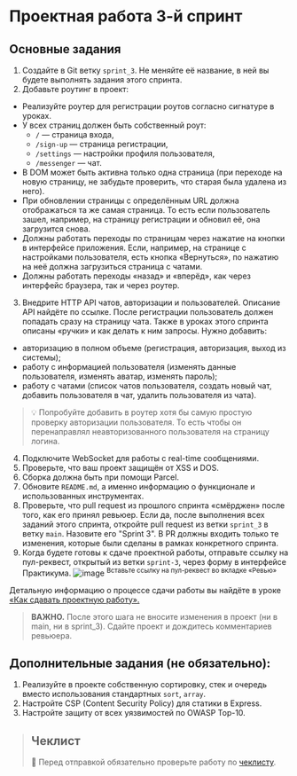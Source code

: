 # Проектная работа 3-й спринт

## Основные задания

1. Создайте в Git ветку `sprint_3`. Не меняйте её название, в ней вы будете выполнять задания этого спринта.
2. Добавьте роутинг в проект:
 - Реализуйте роутер для регистрации роутов согласно сигнатуре в уроках.
 - У всех страниц должен быть собственный роут:
    - `/` — страница входа,
    - `/sign-up` — страница регистрации,
    - `/settings` — настройки профиля пользователя,
    - `/messenger` — чат.
 - В DOM может быть активна только одна страница (при переходе на новую страницу, не забудьте проверить, что старая была удалена из него).
 - При обновлении страницы с определённым URL должна отображаться та же самая страница. То есть если пользователь зашел, например, на страницу регистрации и обновил её, она загрузится снова.
 - Должны работать переходы по страницам через нажатие на кнопки в интерфейсе приложения. Если, например, на странице с настройками пользователя, есть кнопка «Вернуться», по нажатию на неё должна загрузиться страница с чатами.
 - Должны работать переходы «назад» и «вперёд», как через интерфейс браузера, так и через роутер.
3. Внедрите HTTP API чатов, авторизации и пользователей. Описание API найдёте по ссылке. После регистрации пользователь должен попадать сразу на страницу чата. Также в уроках этого спринта описаны «ручки» и как делать к ним запросы. Нужно добавить: 
 - авторизацию в полном объеме (регистрация, авторизация, выход из системы);
 - работу с информацией пользователя (изменять данные пользователя, изменять аватар, изменять пароль);
 - работу с чатами (список чатов пользователя, создать новый чат, добавить пользователя в чат, удалить пользователя из чата).
> 💡 Попробуйте добавить в роутер хотя бы самую простую проверку авторизации пользователя. То есть чтобы он перенаправлял неавторизованного пользователя на страницу логина.        
4. Подключите WebSocket для работы с real-time сообщениями.
5. Проверьте, что ваш проект защищён от XSS и DOS.
6. Сборка должна быть при помощи Parcel.
7. Обновите `README.md`, а именно информацию о функционале и использованных инструментах.
8. Проверьте, что pull request из прошлого спринта «смёрджен» после того, как его принял ревьюер. Если да, после выполнения всех заданий этого спринта, откройте pull request из ветки `sprint_3` в ветку `main`. Назовите его "Sprint 3". В PR должны входить только те изменения, которые были сделаны в рамках конкретного спринта.
9. Когда будете готовы к сдаче проектной работы, отправьте ссылку на пул-реквест, открытый из ветки `sprint-3`, через форму в интерфейсе Практикума.
![image](https://pictures.s3.yandex.net/resources/Untitled_1656599252.png)
<sup>Вставьте ссылку на пул-реквест во вкладке «Ревью»</sup>

Детальную информацию о процессе сдачи работы вы найдёте в уроке [«Как сдавать проектную работу».](https://praktikum.yandex.ru/trainer/middle-frontend/lesson/1d0f55c3-a492-4ae3-8e0b-025776da4767/)

> **ВАЖНО.** После этого шага не вносите изменения в проект (ни в main, ни в sprint_3). Сдайте проект и дождитесь комментариев ревьюера.

## Дополнительные задания (не обязательно):
1. Реализуйте в проекте собственную сортировку, стек и очередь вместо использования стандартных `sort`, `array`.
2. Настройте CSP (Content Security Policy) для статики в Express.
3. Настройте защиту от всех уязвимостей по OWASP Top-10.

> ## Чеклист
> 🔑 Перед отправкой обязательно проверьте работу по [чеклисту](https://code.s3.yandex.net/frontend-developer/middle_frontend/checklist_pdf/checklist_3.pdf).

